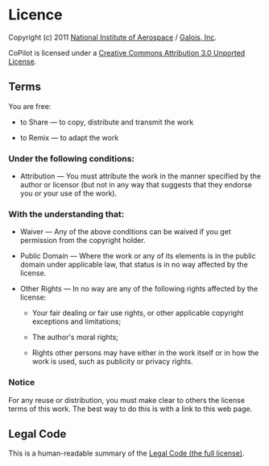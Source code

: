 # Licence

Copyright (c) 2011 [National Institute of Aerospace](http://www.nianet.org/) / [Galois, Inc](http://corp.galois.com/).

CoPilot is licensed under a [Creative Commons Attribution 3.0 Unported License](http://creativecommons.org/licenses/by/3.0).

## Terms

You are free:

  * to Share — to copy, distribute and transmit the work

  * to Remix — to adapt the work

### Under the following conditions:

  * Attribution — You must attribute the work in the manner specified by the author or licensor (but not in any way that suggests that they endorse you or your use of the work).

### With the understanding that:

  * Waiver — Any of the above conditions can be waived if you get permission from the copyright holder.

  * Public Domain — Where the work or any of its elements is in the public domain under applicable law, that status is in no way affected by the license.

  * Other Rights — In no way are any of the following rights affected by the license:

      - Your fair dealing or fair use rights, or other applicable copyright exceptions and limitations;

      - The author's moral rights;

      - Rights other persons may have either in the work itself or in how the work is used, such as publicity or privacy rights.

### Notice

For any reuse or distribution, you must make clear to others the license terms of this work. The best way to do this is with a link to this web page.

## Legal Code

This is a human-readable summary of the [Legal Code (the full license)](http://creativecommons.org/licenses/by/3.0/legalcode).
